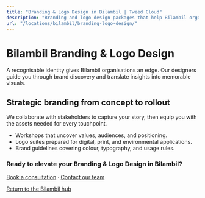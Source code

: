 ```yaml
---
title: "Branding & Logo Design in Bilambil | Tweed Cloud"
description: "Branding and logo design packages that help Bilambil organisations stand out."
url: "/locations/bilambil/branding-logo-design/"
---
```


# Bilambil Branding & Logo Design

A recognisable identity gives Bilambil organisations an edge. Our designers guide you through brand discovery and translate insights into memorable visuals.

## Strategic branding from concept to rollout

We collaborate with stakeholders to capture your story, then equip you with the assets needed for every touchpoint.

- Workshops that uncover values, audiences, and positioning.
- Logo suites prepared for digital, print, and environmental applications.
- Brand guidelines covering colour, typography, and usage rules.

### Ready to elevate your Branding & Logo Design in Bilambil?

[Book a consultation](/consultation/) · [Contact our team](/contact/)

[Return to the Bilambil hub](/locations/bilambil/)
